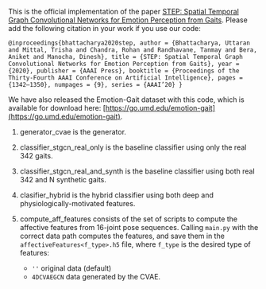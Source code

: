This is the official implementation of the paper [STEP: Spatial Temporal Graph Convolutional Networks for Emotion Perception from Gaits](https://aaai.org/ojs/index.php/AAAI/article/view/5490). Please add the following citation in your work if you use our code:

``@inproceedings{bhattacharya2020step,
author = {Bhattacharya, Uttaran and Mittal, Trisha and Chandra, Rohan and Randhavane, Tanmay and Bera, Aniket and Manocha, Dinesh},
title = {STEP: Spatial Temporal Graph Convolutional Networks for Emotion Perception from Gaits},
year = {2020},
publisher = {AAAI Press},
booktitle = {Proceedings of the Thirty-Fourth AAAI Conference on Artificial Intelligence},
pages = {1342–1350},
numpages = {9},
series = {AAAI’20}
}``

We have also released the Emotion-Gait dataset with this code, which is available for download here: [https://go.umd.edu/emotion-gait](https://go.umd.edu/emotion-gait).

1. generator_cvae is the generator.
2. classifier_stgcn_real_only is the baseline classifier using only the real 342 gaits.
3. classifier_stgcn_real_and_synth is the baseline classifier using both real 342 and N synthetic gaits.
4. clasifier_hybrid is the hybrid classifier using both deep and physiologically-motivated features.
5. compute_aff_features consists of the set of scripts to compute the affective features from 16-joint pose sequences. Calling `main.py` with the correct data path computes the features, and save them in the `affectiveFeatures<f_type>.h5` file, where `f_type` is the desired type of features:

	* `''` original data (default)
	* `4DCVAEGCN` data generated by the CVAE.
